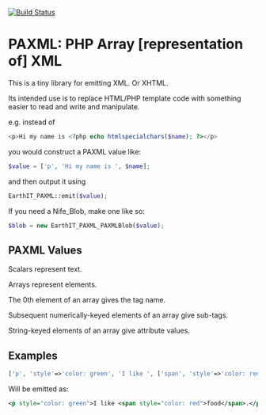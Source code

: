[![Build Status](https://travis-ci.org/EarthlingInteractive/PAXML.svg?branch=master)](https://travis-ci.org/EarthlingInteractive/PAXML)

# PAXML: PHP Array [representation of] XML

This is a tiny library for emitting XML.  Or XHTML.

Its intended use is to replace HTML/PHP template code with something
easier to read and write and manipulate.

e.g. instead of

```php
<p>Hi my name is <?php echo htmlspecialchars($name); ?></p>
```

you would construct a PAXML value like:

```php
$value = ['p', 'Hi my name is ', $name];
```

and then output it using 

```php
EarthIT_PAXML::emit($value);
```

If you need a Nife_Blob, make one like so:

```php
$blob = new EarthIT_PAXML_PAXMLBlob($value);
```

## PAXML Values

Scalars represent text.

Arrays represent elements.

The 0th element of an array gives the tag name.

Subsequent numerically-keyed elements of an array give sub-tags.

String-keyed elements of an array give attribute values.

## Examples

```php
['p', 'style'=>'color: green', 'I like ', ['span', 'style'=>'color: red', 'food'], '.']
```

Will be emitted as:

```xml
<p style="color: green">I like <span style="color: red">food</span>.</p>
```
